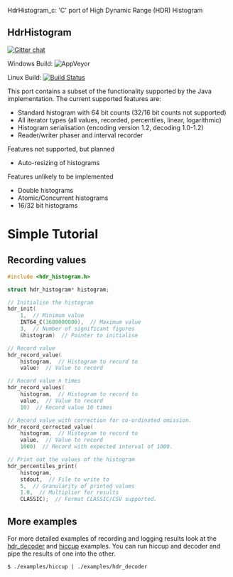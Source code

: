 HdrHistogram_c: 'C' port of High Dynamic Range (HDR) Histogram

HdrHistogram
----------------------------------------------

[![Gitter chat](https://badges.gitter.im/HdrHistogram/HdrHistogram.png)](https://gitter.im/HdrHistogram/HdrHistogram)

Windows Build: ![AppVeyor](https://ci.appveyor.com/api/projects/status/github/HdrHistogram/HdrHistogram_c)

Linux Build: [![Build Status](https://semaphoreci.com/api/v1/mikeb01/hdrhistogram_c/branches/master/badge.svg)](https://semaphoreci.com/mikeb01/hdrhistogram_c)

This port contains a subset of the functionality supported by the Java
implementation.  The current supported features are:

* Standard histogram with 64 bit counts (32/16 bit counts not supported)
* All iterator types (all values, recorded, percentiles, linear, logarithmic)
* Histogram serialisation (encoding version 1.2, decoding 1.0-1.2)
* Reader/writer phaser and interval recorder

Features not supported, but planned

* Auto-resizing of histograms

Features unlikely to be implemented

* Double histograms
* Atomic/Concurrent histograms
* 16/32 bit histograms

# Simple Tutorial

## Recording values

```C
#include <hdr_histogram.h>

struct hdr_histogram* histogram;

// Initialise the histogram
hdr_init(
    1,  // Minimum value
    INT64_C(3600000000),  // Maximum value
    3,  // Number of significant figures
    &histogram)  // Pointer to initialise

// Record value
hdr_record_value(
    histogram,  // Histogram to record to
    value)  // Value to record

// Record value n times
hdr_record_values(
    histogram,  // Histogram to record to
    value,  // Value to record
    10)  // Record value 10 times

// Record value with correction for co-ordinated omission.
hdr_record_corrected_value(
    histogram,  // Histogram to record to
    value,  // Value to record
    1000)  // Record with expected interval of 1000.

// Print out the values of the histogram
hdr_percentiles_print(
    histogram,
    stdout,  // File to write to
    5,  // Granularity of printed values
    1.0,  // Multiplier for results
    CLASSIC);  // Format CLASSIC/CSV supported.
```

## More examples

For more detailed examples of recording and logging results look at the
[hdr_decoder](examples/hdr_decoder.c)
and [hiccup](examples/hiccup.c)
examples.  You can run hiccup and decoder
and pipe the results of one into the other.

```
$ ./examples/hiccup | ./examples/hdr_decoder
```

